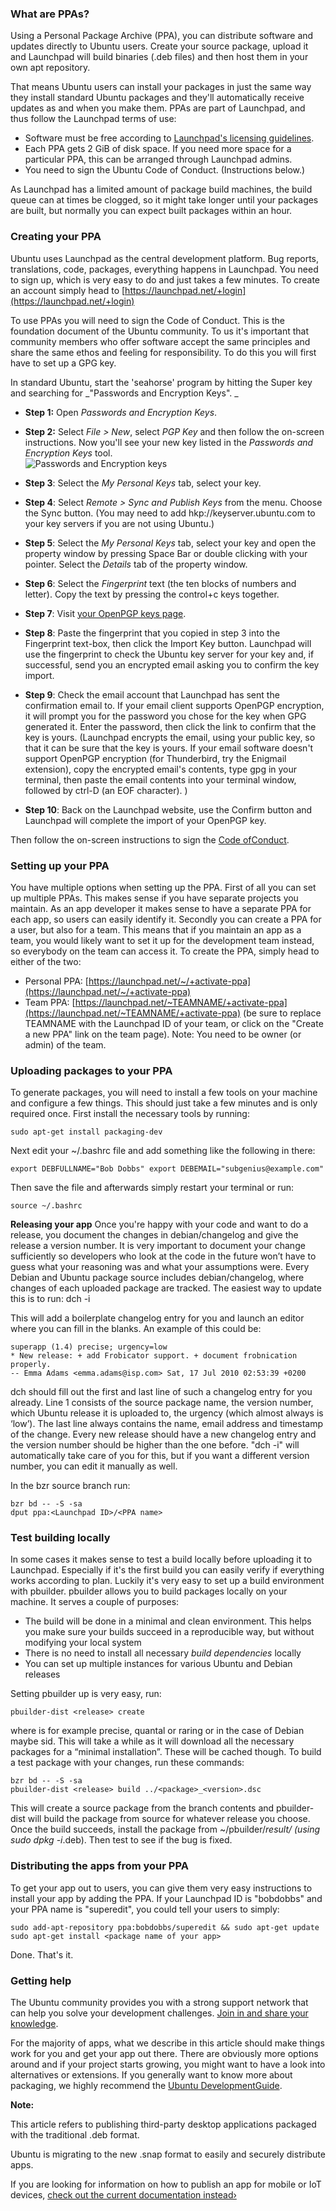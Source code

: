 





### What are PPAs?

Using a Personal Package Archive (PPA), you can distribute software and
updates directly to Ubuntu users. Create your source package, upload it and
Launchpad will build binaries (.deb files) and then host them in your own apt
repository.

That means Ubuntu users can install your packages in just the same way they
install standard Ubuntu packages and they'll automatically receive updates as
and when you make them. PPAs are part of Launchpad, and thus follow the
Launchpad terms of use:

  * Software must be free according to [Launchpad's licensing guidelines](https://help.launchpad.net/Legal/ProjectLicensing).
  * Each PPA gets 2 GiB of disk space. If you need more space for a particular PPA, this can be arranged through Launchpad admins.
  * You need to sign the Ubuntu Code of Conduct. (Instructions below.)

As Launchpad has a limited amount of package build machines, the build queue
can at times be clogged, so it might take longer until your packages are
built, but normally you can expect built packages within an hour.

### Creating your PPA

Ubuntu uses Launchpad as the central development platform. Bug reports,
translations, code, packages, everything happens in Launchpad. You need to
sign up, which is very easy to do and just takes a few minutes. To create an
account simply head to
[https://launchpad.net/+login](https://launchpad.net/+login)

To use PPAs you will need to sign the Code of Conduct. This is the foundation
document of the Ubuntu community. To us it's important that community members
who offer software accept the same principles and share the same ethos and
feeling for responsibility. To do this you will first have to set up a GPG
key.

In standard Ubuntu, start the 'seahorse' program by hitting the Super key and
searching for _"Passwords and Encryption Keys". _

  * **Step 1:** Open _Passwords and Encryption Keys_.
  * **Step 2:** Select _File > New_, select _PGP Key_ and then follow the on-screen instructions. Now you'll see your new key listed in the _Passwords and Encryption Keys_ tool.  
![Passwords and Encryption keys](/static/devportal_uploaded/e58df597-01c2-4a9e-80c5-96c92c813054-cms_page_media/263/Screenshot-Passwords-and-Encryption-Keys.png)

  * **Step 3**: Select the _My Personal Keys_ tab, select your key.
  * **Step 4**: Select _Remote > Sync and Publish Keys_ from the menu. Choose the Sync button. (You may need to add hkp://keyserver.ubuntu.com to your key servers if you are not using Ubuntu.)
  * **Step 5**: Select the _My Personal Keys_ tab, select your key and open the property window by pressing Space Bar or double clicking with your pointer. Select the _Details_ tab of the property window.
  * **Step 6**: Select the _Fingerprint_ text (the ten blocks of numbers and letter). Copy the text by pressing the control+c keys together.
  * **Step 7**: Visit [your OpenPGP keys page](https://launchpad.net/~/+editpgpkeys).
  * **Step 8**: Paste the fingerprint that you copied in step 3 into the Fingerprint text-box, then click the Import Key button. Launchpad will use the fingerprint to check the Ubuntu key server for your key and, if successful, send you an encrypted email asking you to confirm the key import.
  * **Step 9**: Check the email account that Launchpad has sent the confirmation email to. If your email client supports OpenPGP encryption, it will prompt you for the password you chose for the key when GPG generated it. Enter the password, then click the link to confirm that the key is yours. (Launchpad encrypts the email, using your public key, so that it can be sure that the key is yours. If your email software doesn't support OpenPGP encryption (for Thunderbird, try the Enigmail extension), copy the encrypted email's contents, type gpg in your terminal, then paste the email contents into your terminal window, followed by ctrl-D (an EOF character). )
  * **Step 10**: Back on the Launchpad website, use the Confirm button and Launchpad will complete the import of your OpenPGP key.

Then follow the on-screen instructions to sign the [Code ofConduct](https://launchpad.net/codeofconduct).

### Setting up your PPA

You have multiple options when setting up the PPA. First of all you can set up
multiple PPAs. This makes sense if you have separate projects you maintain. As
an app developer it makes sense to have a separate PPA for each app, so users
can easily identify it. Secondly you can create a PPA for a user, but also for
a team. This means that if you maintain an app as a team, you would likely
want to set it up for the development team instead, so everybody on the team
can access it. To create the PPA, simply head to either of the two:

  * Personal PPA: [https://launchpad.net/~/+activate-ppa](https://launchpad.net/~/+activate-ppa)
  * Team PPA: [https://launchpad.net/~TEAMNAME/+activate-ppa](https://launchpad.net/~TEAMNAME/+activate-ppa) (be sure to replace TEAMNAME with the Launchpad ID of your team, or click on the "Create a new PPA" link on the team page). Note: You need to be owner (or admin) of the team.

### Uploading packages to your PPA

To generate packages, you will need to install a few tools on your machine and
configure a few things. This should just take a few minutes and is only
required once. First install the necessary tools by running:

    sudo apt-get install packaging-dev

Next edit your ~/.bashrc file and add something like the following in there:

    export DEBFULLNAME="Bob Dobbs" export DEBEMAIL="subgenius@example.com" 

Then save the file and afterwards simply restart your terminal or run:

    source ~/.bashrc

**Releasing your app** Once you're happy with your code and want to do a release, you document the changes in debian/changelog and give the release a version number. It is very important to document your change sufficiently so developers who look at the code in the future won’t have to guess what your reasoning was and what your assumptions were. Every Debian and Ubuntu package source includes debian/changelog, where changes of each uploaded package are tracked. The easiest way to update this is to run:
    dch -i

This will add a boilerplate changelog entry for you and launch an editor where
you can fill in the blanks. An example of this could be:

    superapp (1.4) precise; urgency=low
    * New release: + add Frobicator support. + document frobnication properly.
    -- Emma Adams <emma.adams@isp.com> Sat, 17 Jul 2010 02:53:39 +0200

dch should fill out the first and last line of such a changelog entry for you
already. Line 1 consists of the source package name, the version number, which
Ubuntu release it is uploaded to, the urgency (which almost always is ‘low’).
The last line always contains the name, email address and timestamp of the
change. Every new release should have a new changelog entry and the version
number should be higher than the one before. "dch -i" will automatically take
care of you for this, but if you want a different version number, you can edit
it manually as well.

In the bzr source branch run:

    bzr bd -- -S -sa
    dput ppa:<Launchpad ID>/<PPA name>

### Test building locally

In some cases it makes sense to test a build locally before uploading it to
Launchpad. Especially if it's the first build you can easily verify if
everything works according to plan. Luckily it's very easy to set up a build
environment with pbuilder. pbuilder allows you to build packages locally on
your machine. It serves a couple of purposes:

  * The build will be done in a minimal and clean environment. This helps you make sure your builds succeed in a reproducible way, but without modifying your local system
  * There is no need to install all necessary _build dependencies_ locally
  * You can set up multiple instances for various Ubuntu and Debian releases

Setting pbuilder up is very easy, run:

    pbuilder-dist <release> create

where <release> is for example precise, quantal or raring or in the case of
Debian maybe sid. This will take a while as it will download all the necessary
packages for a “minimal installation”. These will be cached though. To build a
test package with your changes, run these commands:

    bzr bd -- -S -sa
    pbuilder-dist <release> build ../<package>_<version>.dsc

This will create a source package from the branch contents and pbuilder-dist
will build the package from source for whatever release you choose. Once the
build succeeds, install the package from ~/pbuilder/<release>_result/ (using
sudo dpkg -i<package>_<version>.deb). Then test to see if the bug is fixed.

### Distributing the apps from your PPA

To get your app out to users, you can give them very easy instructions to
install your app by adding the PPA. If your Launchpad ID is "bobdobbs" and
your PPA name is "superedit", you could tell your users to simply:

    sudo add-apt-repository ppa:bobdobbs/superedit && sudo apt-get update
    sudo apt-get install <package name of your app>

Done. That's it.

### Getting help

The Ubuntu community provides you with a strong support network that can help
you solve your development challenges. [Join in and share your knowledge]().

For the majority of apps, what we describe in this article should make things
work for you and get your app out there. There are obviously more options
around and if your project starts growing, you might want to have a look into
alternatives or extensions. If you generally want to know more about
packaging, we highly recommend the [Ubuntu DevelopmentGuide](http://packaging.ubuntu.com/).

**Note:**

This article refers to publishing third-party desktop applications packaged
with the traditional .deb format.

Ubuntu is migrating to the new .snap format to easily and securely distribute
apps.

If you are looking for information on how to publish an app for mobile or IoT
devices, [check out the current documentation instead›](https://developer.ubuntu.com/en/publish)





